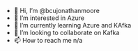 - 👋 Hi, I’m @bcujonathanmoore
- 👀 I’m interested in Azure
- 🌱 I’m currently learning Azure and KAfka
- 💞️ I’m looking to collaborate on Kafka
- 📫 How to reach me n/a
<!---
bcujonathanmoore/bcujonathanmoore is a ✨ special ✨ repository because its `README.md` (this file) appears on your GitHub profile.
You can click the Preview link to take a look at your changes.
--->
